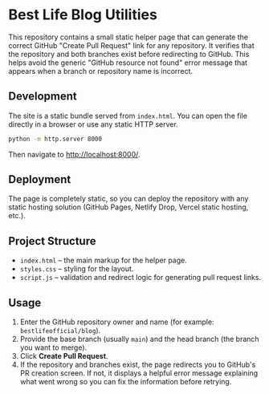 # Best Life Blog Utilities

This repository contains a small static helper page that can generate the
correct GitHub "Create Pull Request" link for any repository. It verifies that
the repository and both branches exist before redirecting to GitHub. This helps
avoid the generic "GitHub resource not found" error message that appears when a
branch or repository name is incorrect.

## Development

The site is a static bundle served from `index.html`. You can open the file
directly in a browser or use any static HTTP server.

```bash
python -m http.server 8000
```

Then navigate to <http://localhost:8000/>.

## Deployment

The page is completely static, so you can deploy the repository with any static
hosting solution (GitHub Pages, Netlify Drop, Vercel static hosting, etc.).

## Project Structure

- `index.html` – the main markup for the helper page.
- `styles.css` – styling for the layout.
- `script.js` – validation and redirect logic for generating pull request links.

## Usage

1. Enter the GitHub repository owner and name (for example: `bestlifeofficial/blog`).
2. Provide the base branch (usually `main`) and the head branch (the branch you
   want to merge).
3. Click **Create Pull Request**.
4. If the repository and branches exist, the page redirects you to GitHub's PR
   creation screen. If not, it displays a helpful error message explaining what
   went wrong so you can fix the information before retrying.
